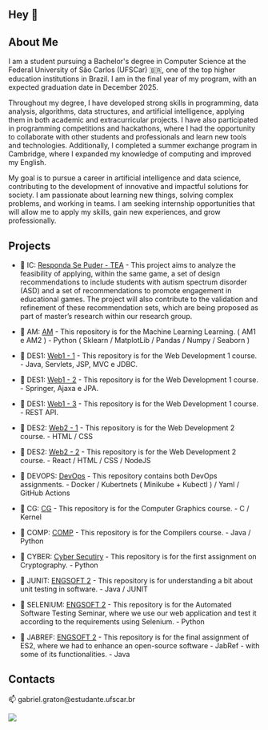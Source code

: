 ## Hey 👋

## About Me

<p> I am a student pursuing a Bachelor's degree in Computer Science at the Federal University of São Carlos (UFSCar) 🇧🇷, one of the top higher education institutions in Brazil. I am in the final year of my program, with an expected graduation date in December 2025.  </p>

<p> Throughout my degree, I have developed strong skills in programming, data analysis, algorithms, data structures, and artificial intelligence, applying them in both academic and extracurricular projects. I have also participated in programming competitions and hackathons, where I had the opportunity to collaborate with other students and professionals and learn new tools and technologies. Additionally, I completed a summer exchange program in Cambridge, where I expanded my knowledge of computing and improved my English. </p>

<p>  My goal is to pursue a career in artificial intelligence and data science, contributing to the development of innovative and impactful solutions for society. I am passionate about learning new things, solving complex problems, and working in teams. I am seeking internship opportunities that will allow me to apply my skills, gain new experiences, and grow professionally. </p>


## Projects

- 🔭 IC: <a href="https://github.com/Notargg/responda_se_puder_tea" target="_blank">Responda Se Puder - TEA</a> - This project aims to analyze the feasibility of applying, within the same game, a set of design recommendations to include students with autism spectrum disorder (ASD) and a set of recommendations to promote engagement in educational games. The project will also contribute to the validation and refinement of these recommendation sets, which are being proposed as part of master’s research within our research group.

- 🔭 AM: <a href="https://github.com/Notargg/AM" target="_blank"> AM</a> - This repository is for the Machine Learning Learning. ( AM1 e AM2 ) - Python ( Sklearn / MatplotLib / Pandas / Numpy / Seaborn )

- 🔭 DES1: <a href="https://github.com/Portix-S/DesWeb1" target="_blank"> Web1 - 1</a> - This repository is for the Web Development 1 course. - Java, Servlets, JSP, MVC e JDBC.
  
- 🔭 DES1: <a href="https://github.com/Arata2703/DesWeb1_2" target="_blank"> Web1 - 2</a> - This repository is for the Web Development 1 course. - Springer, Ajaxa e JPA.

- 🔭 DES1: <a href="https://github.com/Portix-S/DesWeb1_3" target="_blank"> Web1 - 3</a> - This repository is for the Web Development 1 course. - REST API.
  
- 🔭 DES2: <a href="https://github.com/Notargg/WEB2_2023-2" target="_blank">  Web2 - 1</a> - This repository is for the Web Development 2 course. - HTML / CSS

- 🔭 DES2: <a href="https://github.com/anaconrado/WEB2_projetoReact" target="_blank"> Web2 - 2</a> - This repository is for the Web Development 2 course. - React / HTML / CSS / NodeJS
  
- 🔭 DEVOPS: <a href="https://github.com/Notargg/DevOps_D" target="_blank"> DevOps</a> - This repository contains both DevOps assignments. - Docker / Kubertnets ( Minikube + Kubectl ) / Yaml / GitHub Actions
  
- 🔭 CG: <a href="https://github.com/Notargg/CG" target="_blank"> CG</a> - This repository is for the Computer Graphics course. - C / Kernel

- 🔭 COMP: <a href="https://github.com/Notargg/COMP_24_1" target="_blank"> COMP</a> - This repository is for the Compilers course. - Java / Python

- 🔭 CYBER: <a href="https://github.com/Notargg/Cyber_Crypto" target="_blank"> Cyber Secutiry</a> - This repository is for the first assignment on Cryptography. - Python

- 🔭 JUNIT: <a href="https://github.com/Notargg/JUNIT" target="_blank"> ENGSOFT 2</a> - This repository is for understanding a bit about unit testing in software.  - Java / JUNIT

- 🔭 SELENIUM: <a href="https://github.com/Portix-S/ES2-Seminario2" target="_blank"> ENGSOFT  2</a> - This repository is for the Automated Software Testing Seminar, where we use our web application and test it according to the requirements using Selenium. - Python

- 🔭 JABREF: <a href="https://github.com/Portix-S/DC-UFSCar-ES2-202301-Grupo-CGRVV-" target="_blank"> ENGSOFT  2</a> - This repository is for the final assignment of ES2, where we had to enhance an open-source software - JabRef - with some of its functionalities. - Java

## Contacts

<p> 📫 gabriel.graton@estudante.ufscar.br <p>
<a href="https://www.linkedin.com/in/ggraton" target="_blank"><img loading="lazy" src="https://img.shields.io/badge/-LinkedIn-%230077B5?style=for-the-badge&logo=linkedin&logoColor=white" target="_blank"></a>   

